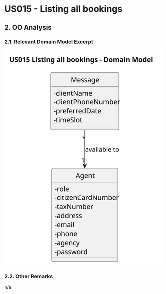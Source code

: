 # US015 - Listing all bookings

## 2. OO Analysis

### 2.1. Relevant Domain Model Excerpt

![US015-MD](svg/US015-MD.svg)

### 2.2. Other Remarks

n/a
